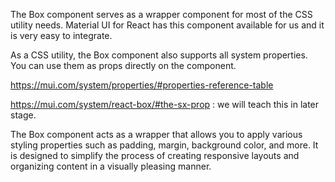 The Box component serves as a wrapper component for most of the CSS utility needs. Material UI for React has this component available for us and it is very easy to integrate.

As a CSS utility, the Box component also supports all system properties. You can use them as props directly on the component.

https://mui.com/system/properties/#properties-reference-table

https://mui.com/system/react-box/#the-sx-prop : we will teach this in later stage.

The Box component acts as a wrapper that allows you to apply various styling properties such as padding, margin, background color, and more. It is designed to simplify the process of creating responsive layouts and organizing content in a visually pleasing manner.
